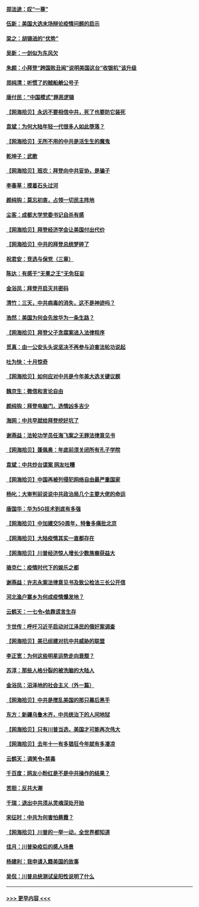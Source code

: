 #### [郑法途：叹“一尊”](../pages/nsc993/n12498837.md?t=10241951) 
#### [伍新：美国大选末场辩论疫情问题的启示](../pages/nsc993/n12498829.md?t=10241951) 
#### [梁之：胡锡进的“优势”](../pages/nsc993/n12498780.md?t=10241951) 
#### [吴新：一剑似为东风欠](../pages/nsc993/n12498772.md?t=10241951) 
#### [朱颜：小拜登“跨国败丑闻”说明美国这台“收银机”该升级](../pages/nsc993/n12498731.md?t=10241951) 
#### [郑纯清：听惯了的贼船艄公号子](../pages/nsc993/n12498721.md?t=10241951) 
#### [唐付民：“中国模式”罪恶逻辑](../pages/nsc993/n12498310.md?t=10241951) 
#### [【网海拾贝】永远不要相信中共，死了也要防它装死](../pages/nsc993/n12498162.md?t=10241951) 
#### [袁斌：为何大陆年轻一代很多人如此堕落？](../pages/nsc993/n12495696.md?t=10241951) 
#### [【网海拾贝】无所不用的中共是活生生的魔鬼](../pages/nsc993/n12495621.md?t=10241951) 
#### [乾坤子：武歌](../pages/nsc993/n12493391.md?t=10241951) 
#### [【网海拾贝】班农：拜登向中共妥协，是骗子](../pages/nsc993/n12492877.md?t=10241951) 
#### [李春草：摸着石头过河](../pages/nsc993/n12491121.md?t=10241951) 
#### [颜纯钩：莫忘初衷，占领一切民主阵地](../pages/nsc993/n12490965.md?t=10241951) 
#### [尘客：成都大学党委书记自杀有感](../pages/nsc993/n12490950.md?t=10241951) 
#### [【网海拾贝】拜登经济学会让美国付出代价](../pages/nsc993/n12489662.md?t=10241951) 
#### [【网海拾贝】中共的拜登总统梦碎了](../pages/nsc993/n12487896.md?t=10241951) 
#### [祝君安：竞选与保党（三章）](../pages/nsc993/n12487258.md?t=10241951) 
#### [陈达：有感于“无冕之王”无免狂妄](../pages/nsc993/n12485133.md?t=10241951) 
#### [金浴凤：拜登开启灭共密码](../pages/nsc993/n12485125.md?t=10241951) 
#### [清竹：三天，中共病毒的消失，这不是神迹吗？](../pages/nsc993/n12485027.md?t=10241951) 
#### [浩然：美国为何会先放华为一条生路？](../pages/nsc993/n12484997.md?t=10241951) 
#### [【网海拾贝】拜登父子贪腐案进入法律程序](../pages/nsc993/n12484957.md?t=10241951) 
#### [觅真：由一公安头头说坚决不再参与迫害法轮功说起](../pages/nsc993/n12484212.md?t=10241951) 
#### [吐为快：十月惊奇](../pages/nsc993/n12484172.md?t=10241951) 
#### [【网海拾贝】如何应对中共是今年美大选关键议题](../pages/nsc993/n12483755.md?t=10241951) 
#### [魏京生：微信和言论自由](../pages/nsc993/n12483372.md?t=10241951) 
#### [颜纯钩：拜登电脑门，选情凶多吉少](../pages/nsc993/n12482666.md?t=10241951) 
#### [海网：中共早就给拜登挖好坑了](../pages/nsc993/n12482660.md?t=10241951) 
#### [谢燕益：法轮功学员任海飞案之无罪法律意见书](../pages/nsc993/n12482512.md?t=10241951) 
#### [【网海拾贝】蓬佩奥：年底前须关闭所有孔子学院](../pages/nsc993/n12482443.md?t=10241951) 
#### [袁斌：中共炒台谍案 网友吐糟](../pages/nsc993/n12481564.md?t=10241951) 
#### [【网海拾贝】中国再被列侵犯网络自由最严重国家](../pages/nsc993/n12479643.md?t=10241951) 
#### [杨叱：大审判前说说中共政治局几个主要大佬的命运](../pages/nsc993/n12477527.md?t=10241951) 
#### [唐国华：华为5G技术到底有多强](../pages/nsc993/n12477483.md?t=10241951) 
#### [【网海拾贝】中加建交50周年，特鲁多痛批北京](../pages/nsc993/n12476892.md?t=10241951) 
#### [【网海拾贝】大陆疫情其实一直都存在](../pages/nsc993/n12473948.md?t=10241951) 
#### [【网海拾贝】川普经济惊人增长少数族裔获益大](../pages/nsc993/n12471565.md?t=10241951) 
#### [骆克仁：疫情时代下的娱乐之都](../pages/nsc993/n12471312.md?t=10241951) 
#### [谢燕益：许志永案法律意见书及致公检法三长公开信](../pages/nsc993/n12470870.md?t=10241951) 
#### [河北渔户寨乡为何成疫情爆发地？](../pages/nsc993/n12464936.md?t=10241951) 
#### [云鹤天：一七令▪依靠谎言生存](../pages/nsc993/n12470034.md?t=10241951) 
#### [卞世传：呼吁习近平启动对江泽民的俄奸案调查](../pages/nsc993/n12469722.md?t=10241951) 
#### [【网海拾贝】美已组建对抗中共威胁的联盟](../pages/nsc993/n12469018.md?t=10241951) 
#### [李正宽：为何这些明星运势走向衰颓？](../pages/nsc993/n12468730.md?t=10241951) 
#### [苏淳：那些人格分裂的被洗脑的大陆人](../pages/nsc993/n12467858.md?t=10241951) 
#### [金浴凤：沼泽地的社会主义（外一篇）](../pages/nsc993/n12467792.md?t=10241951) 
#### [【网海拾贝】中共是搅乱美国的那只幕后黑手](../pages/nsc993/n12467700.md?t=10241951) 
#### [东方：新疆乌鲁木齐，中共统治下的人间地狱](../pages/nsc993/n12466075.md?t=10241951) 
#### [【网海拾贝】只有川普当选，美国才可能再次伟大](../pages/nsc993/n12466013.md?t=10241951) 
#### [【网海拾贝】去年十一有多猖狂今年就有多凄凉](../pages/nsc993/n12463649.md?t=10241951) 
#### [云鹤天：调笑令▪禁毒](../pages/nsc993/n12462975.md?t=10241951) 
#### [千百度：网友小粉红是不是中共操作的结果？](../pages/nsc993/n12461025.md?t=10241951) 
#### [苦胆：反共大潮](../pages/nsc993/n12459469.md?t=10241951) 
#### [千瑞：退出中共须从灵魂深处开始](../pages/nsc993/n12459437.md?t=10241951) 
#### [宋征时：中共为何害怕蔡霞？](../pages/nsc993/n12459097.md?t=10241951) 
#### [【网海拾贝】川普的一举一动，全世界都知道](../pages/nsc993/n12458825.md?t=10241951) 
#### [佳月：川普染疫后的感人场景](../pages/nsc993/n12456994.md?t=10241951) 
#### [杨建利：我申请入籍美国的故事](../pages/nsc993/n12455635.md?t=10241951) 
#### [吴侃：川普总统测试呈阳性说明了什么](../pages/nsc993/n12451869.md?t=10241951) 

----
#### [ >>> 更早内容 <<< ](../indexes/nsc993-earlier.md)
